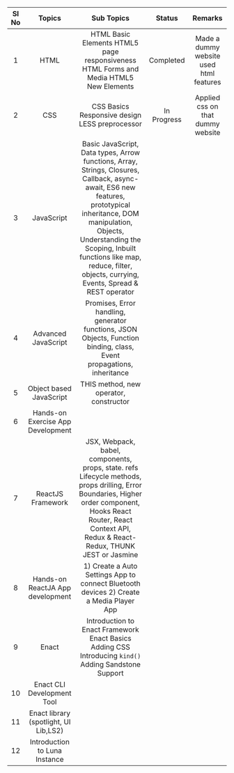 | SI No	| Topics |	Sub Topics  |	Status  |	Remarks |
| :---: | :----: | :---------:  | :----:  | :-----: |
|1	|HTML|	HTML Basic Elements HTML5 page responsiveness HTML Forms and Media HTML5 New Elements | Completed|Made a dummy website used html features|
|2	|CSS|	 CSS Basics Responsive design LESS preprocessor | In Progress | Applied css on  that dummy website |
|3	|JavaScript| Basic JavaScript, Data types, Arrow functions, Array, Strings, Closures, Callback, async-await, ES6 new features, prototypical inheritance, DOM manipulation, Objects, Understanding the Scoping, Inbuilt functions like map, reduce, filter, objects, currying, Events, Spread & REST operator |
|4 |Advanced JavaScript |Promises, Error handling, generator functions, JSON Objects, Function binding, class, Event propagations, inheritance|
|5 |Object based JavaScript |THIS method, new operator, constructor |
|6	|Hands-on Exercise	App Development	|
|7	|ReactJS Framework|	JSX, Webpack, babel, components, props, state. refs Lifecycle methods, props drilling, Error Boundaries, Higher order component,  Hooks React Router, React Context API, Redux & React-Redux, THUNK JEST or Jasmine|
|8	|Hands-on ReactJA App development	| 1) Create a Auto Settings App to connect Bluetooth devices 2) Create a Media Player App|
|9|	Enact | Introduction to Enact Framework Enact Basics Adding CSS Introducing `kind()` Adding Sandstone Support |
|10	|Enact CLI Development Tool	|
|11|Enact library (spotlight, UI Lib,LS2)	|
|12	|Introduction to Luna Instance|


